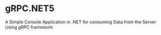 # gRPC.NET5
A Simple Console Application in .NET for consuming Data from the Server Using gRPC framework
